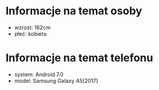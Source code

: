 # Informacje na temat osoby
- wzrost: 162cm
- płeć: kobieta

# Informacje na temat telefonu
- system: Android 7.0
- model: Samsung Galaxy A5(2017)
